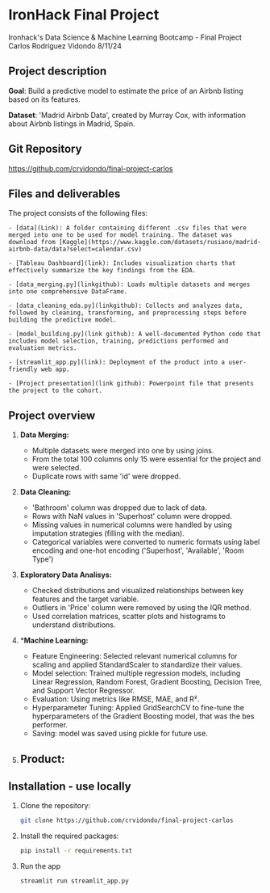# IronHack Final Project 

Ironhack's Data Science & Machine Learning Bootcamp - Final Project 
Carlos Rodríguez Vidondo
8/11/24


## Project description

**Goal**: Build a predictive model to estimate the price of an Airbnb listing based on its features.

**Dataset**: 'Madrid Airbnb Data', created by Murray Cox, with information about Airbnb listings in Madrid, Spain.


## Git Repository
https://github.com/crvidondo/final-project-carlos


## Files and deliverables
The project consists of the following files:

    - [data](Link): A folder containing different .csv files that were merged into one to be used for model training. The dataset was download from [Kaggle](https://www.kaggle.com/datasets/rusiano/madrid-airbnb-data/data?select=calendar.csv)

    - [Tableau Dashboard](link): Includes visualization charts that effectively summarize the key findings from the EDA.

    - [data_merging.py](linkgithub): Loads multiple datasets and merges into one comprehensive DataFrame.
    
    - [data_cleaning_eda.py](linkgithub): Collects and analyzes data, followed by cleaning, transforming, and preprocessing steps before building the predictive model.
    
    - [model_building.py](link github): A well-documented Python code that includes model selection, training, predictions performed and evaluation metrics.
    
    - [streamlit_app.py](link): Deployment of the product into a user-friendly web app.

    - [Project presentation](link github): Powerpoint file that presents the project to the cohort.


## Project overview

1. **Data Merging:**
    - Multiple datasets were merged into one by using joins.
    - From the total 100 columns only 15 were essential for the project and were selected.
    - Duplicate rows with same 'id' were dropped.

2. **Data Cleaning:**
    - 'Bathroom' column was dropped due to lack of data.
    - Rows with NaN values in 'Superhost' column were dropped. 
    - Missing values in numerical columns were handled by using imputation strategies (filling with the median).
    - Categorical variables were converted to numeric formats using label encoding and one-hot encoding ('Superhost', 'Available', 'Room Type')

3. **Exploratory Data Analisys:**
    - Checked distributions and visualized relationships between key features and the target variable.
    - Outliers in 'Price' column were removed by using the IQR method.
    - Used correlation matrices, scatter plots and histograms to understand distributions.

3. ***Machine Learning:**
    - Feature Engineering: Selected relevant numerical columns for scaling and applied StandardScaler to standardize their values.
    - Model selection: Trained multiple regression models, including Linear Regression, Random Forest, Gradient Boosting, Decision Tree, and Support Vector Regressor.
    - Evaluation: Using metrics like RMSE, MAE, and R².
    - Hyperparameter Tuning: Applied GridSearchCV to fine-tune the hyperparameters of the Gradient Boosting model, that was the bes performer.
    - Saving: model was saved using pickle for future use.

4. **Product:**
    - 


## Installation - use locally 

1. Clone the repository:
   ```bash
   git clone https://github.com/crvidondo/final-project-carlos
   ```

2. Install the required packages:
   ```bash
   pip install -r requirements.txt
   ```

3. Run the app
   ```bash
   streamlit run streamlit_app.py